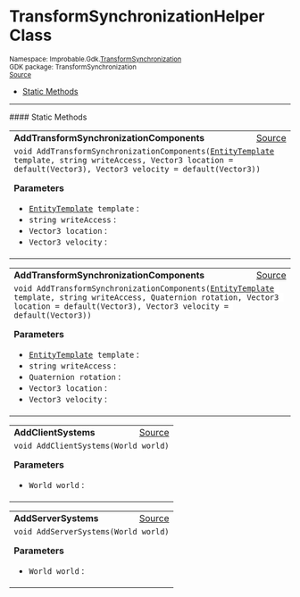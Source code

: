 
# TransformSynchronizationHelper Class
<sup>
Namespace: Improbable.Gdk.<a href="{{urlRoot}}/api/transform-synchronization-index">TransformSynchronization</a><br/>
GDK package: TransformSynchronization<br/>
<a href="https://www.github.com/spatialos/gdk-for-unity/blob/0.2.2/workers/unity/Packages/com.improbable.gdk.transformsynchronization/TransformSynchronizationHelper.cs/#L9">Source</a>
<style>
a code {
                    padding: 0em 0.25em!important;
}
code {
                    background-color: #ffffff!important;
}
</style>
</sup>
<nav id="pageToc" class="page-toc"><ul><li><a href="#static-methods">Static Methods</a>
</ul></nav>











</p>
<hr style="width:100%; border-top-color:#d8d8d8" />
#### Static Methods


</p>




<table width="100%">
    <tr>
        <td style="border-right:none"><b>AddTransformSynchronizationComponents</b></td>
        <td style="border-left:none; text-align:right"><a href="https://www.github.com/spatialos/gdk-for-unity/blob/0.2.2/workers/unity/Packages/com.improbable.gdk.transformsynchronization/TransformSynchronizationHelper.cs/#L11">Source</a></td>
    </tr>
    <tr>
        <td colspan="2">
<code>void AddTransformSynchronizationComponents(<a href="{{urlRoot}}/api/core/entity-template">EntityTemplate</a> template, string writeAccess, Vector3 location = default(Vector3), Vector3 velocity = default(Vector3))</code></p>



</p>

<b>Parameters</b>

<ul>
<li><code><a href="{{urlRoot}}/api/core/entity-template">EntityTemplate</a> template</code> : </li>
<li><code>string writeAccess</code> : </li>
<li><code>Vector3 location</code> : </li>
<li><code>Vector3 velocity</code> : </li>
</ul>





</td>
    </tr>
</table>


<table width="100%">
    <tr>
        <td style="border-right:none"><b>AddTransformSynchronizationComponents</b></td>
        <td style="border-left:none; text-align:right"><a href="https://www.github.com/spatialos/gdk-for-unity/blob/0.2.2/workers/unity/Packages/com.improbable.gdk.transformsynchronization/TransformSynchronizationHelper.cs/#L22">Source</a></td>
    </tr>
    <tr>
        <td colspan="2">
<code>void AddTransformSynchronizationComponents(<a href="{{urlRoot}}/api/core/entity-template">EntityTemplate</a> template, string writeAccess, Quaternion rotation, Vector3 location = default(Vector3), Vector3 velocity = default(Vector3))</code></p>



</p>

<b>Parameters</b>

<ul>
<li><code><a href="{{urlRoot}}/api/core/entity-template">EntityTemplate</a> template</code> : </li>
<li><code>string writeAccess</code> : </li>
<li><code>Quaternion rotation</code> : </li>
<li><code>Vector3 location</code> : </li>
<li><code>Vector3 velocity</code> : </li>
</ul>





</td>
    </tr>
</table>


<table width="100%">
    <tr>
        <td style="border-right:none"><b>AddClientSystems</b></td>
        <td style="border-left:none; text-align:right"><a href="https://www.github.com/spatialos/gdk-for-unity/blob/0.2.2/workers/unity/Packages/com.improbable.gdk.transformsynchronization/TransformSynchronizationHelper.cs/#L39">Source</a></td>
    </tr>
    <tr>
        <td colspan="2">
<code>void AddClientSystems(World world)</code></p>



</p>

<b>Parameters</b>

<ul>
<li><code>World world</code> : </li>
</ul>





</td>
    </tr>
</table>


<table width="100%">
    <tr>
        <td style="border-right:none"><b>AddServerSystems</b></td>
        <td style="border-left:none; text-align:right"><a href="https://www.github.com/spatialos/gdk-for-unity/blob/0.2.2/workers/unity/Packages/com.improbable.gdk.transformsynchronization/TransformSynchronizationHelper.cs/#L54">Source</a></td>
    </tr>
    <tr>
        <td colspan="2">
<code>void AddServerSystems(World world)</code></p>



</p>

<b>Parameters</b>

<ul>
<li><code>World world</code> : </li>
</ul>





</td>
    </tr>
</table>







